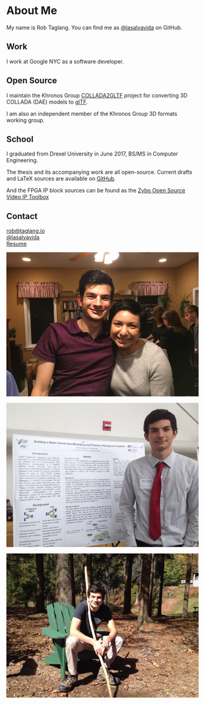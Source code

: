# About Me

<b-container fluid>
<b-row>
<b-col cols="7">

My name is Rob Taglang. You can find me as 
[@lasalvavida](https://github.com/lasalvavida)
on GitHub.

## Work

I work at Google NYC as a software developer.

## Open Source

I maintain the Khronos Group
[COLLADA2GLTF](https://github.com/KhronosGroup/COLLADA2GLTF)
project for converting 3D COLLADA (DAE) models to
[glTF](https://www.khronos.org/gltf).

I am also an independent member of the Khronos Group 3D formats working group.

## School

I graduated from Drexel University in June 2017, BS/MS in Computer Engineering.

The thesis and its accompanying work are all open-source. Current drafts and LaTeX sources are available on 
[GitHub](https://github.com/lasalvavida/thesis-draft).

And the FPGA IP block sources can be found as the
[Zybo Open Source Video IP Toolbox](https://github.com/lasalvavida/Zybo-Open-Source-Video-IP-Toolbox)

## Contact
[<v-icon name="envelope"/> rob@taglang.io](mailto:rob@taglang.io)
<br />
[<v-icon name="brands/github"/> @lasalvavida](https://github.com/lasalvavida)
<br />
[<v-icon name="file"/> Resume](/resume.pdf)

</b-col>
<b-col cols="5">

![About Page First Image](./images/first.jpg)

![About Page Second Image](./images/second.jpg)

![About Page Third Image](./images/third.jpg)

</b-col>
</b-row>
</b-container>

<script>
import '../node_modules/vue-awesome/icons/envelope'
import '../node_modules/vue-awesome/icons/file'
import '../node_modules/vue-awesome/icons/brands/github'

export default {}
</script>